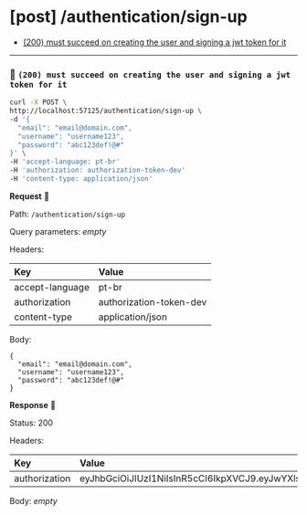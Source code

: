 # [post] /authentication/sign-up

* [(200) must succeed on creating the user and signing a jwt token for it](#dfa03f69f9)

---

### :chicken: `(200) must succeed on creating the user and signing a jwt token for it` <a name="dfa03f69f9"></a>

```sh
curl -X POST \
http://localhost:57125/authentication/sign-up \
-d '{
  "email": "email@domain.com",
  "username": "username123",
  "password": "abc123def!@#"
}' \
-H 'accept-language: pt-br'
-H 'authorization: authorization-token-dev'
-H 'content-type: application/json'
```

**Request** :egg:

Path: `/authentication/sign-up`

Query parameters: _empty_

Headers: 

| Key | Value |
| :--- | :--- |
| accept-language | pt-br |
| authorization | authorization-token-dev |
| content-type | application/json |

Body: 

```
{
  "email": "email@domain.com",
  "username": "username123",
  "password": "abc123def!@#"
}
```

**Response** :hatching_chick:

Status: 200

Headers: 

| Key | Value |
| :--- | :--- |
| authorization | eyJhbGciOiJIUzI1NiIsInR5cCI6IkpXVCJ9.eyJwYXlsb2FkIjp7fSwiaWF0IjoxNTY3NjI4OTgwLCJleHAiOjE1NjgyMzM3ODAsImlzcyI6ImNyZWF0ZS1ub2RlanMtYXBwL2F1dGhlbnRpY2F0aW9uIiwic3ViIjoiNWQ3MDFlYjRjNDQ2N2FlNWU3NmU1NmJlIn0.ZAVMBpigRQ_FNSvHXd85wImtBRG1V42pcl6qPs5UoKc |

Body: _empty_
